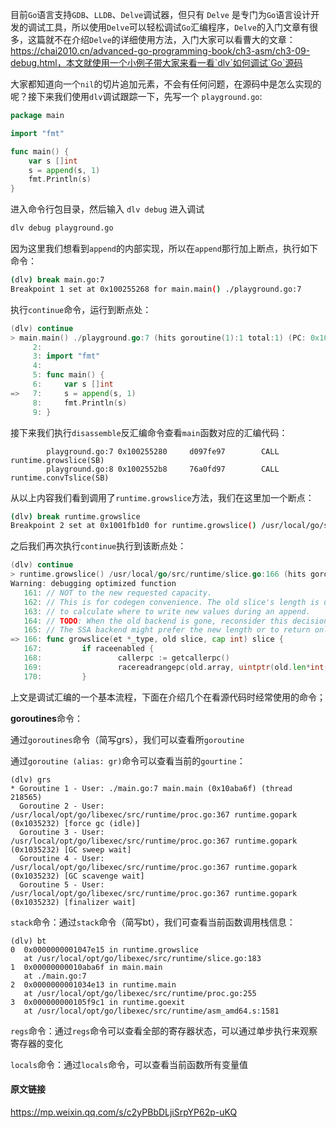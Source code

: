 目前`Go`语言支持`GDB`、`LLDB`、`Delve`调试器，但只有 `Delve` 是专门为`Go`语言设计开发的调试工具，所以使用`Delve`可以轻松调试`Go`汇编程序，`Delve`的入门文章有很多，这篇就不在介绍`Delve`的详细使用方法，入门大家可以看曹大的文章：https://chai2010.cn/advanced-go-programming-book/ch3-asm/ch3-09-debug.html，本文就使用一个小例子带大家来看一看`dlv`如何调试`Go`源码

大家都知道向一个`nil`的切片追加元素，不会有任何问题，在源码中是怎么实现的呢？接下来我们使用`dlv`调试跟踪一下，先写一个 `playground.go`:

```go
package main

import "fmt"

func main() {
    var s []int
    s = append(s, 1)
    fmt.Println(s)
}
```



进入命令行包目录，然后输入 `dlv debug` 进入调试

```bash
dlv debug playground.go
```



因为这里我们想看到`append`的内部实现，所以在`append`那行加上断点，执行如下命令：

```bash
(dlv) break main.go:7
Breakpoint 1 set at 0x100255268 for main.main() ./playground.go:7
```



执行`continue`命令，运行到断点处：

```go
(dlv) continue
> main.main() ./playground.go:7 (hits goroutine(1):1 total:1) (PC: 0x100255268)
     2: 
     3: import "fmt"
     4: 
     5: func main() {
     6:     var s []int
=>   7:     s = append(s, 1)
     8:     fmt.Println(s)
     9: }

```



接下来我们执行`disassemble`反汇编命令查看`main`函数对应的汇编代码：

```assembly
        playground.go:7 0x100255280     d097fe97        CALL runtime.growslice(SB)
        playground.go:8 0x1002552b8     76a0fd97        CALL runtime.convTslice(SB)
```



从以上内容我们看到调用了`runtime.growslice`方法，我们在这里加一个断点：

```bash
(dlv) break runtime.growslice
Breakpoint 2 set at 0x1001fb1d0 for runtime.growslice() /usr/local/go/src/runtime/slice.go:166
```



之后我们再次执行`continue`执行到该断点处：

```go
(dlv) continue
> runtime.growslice() /usr/local/go/src/runtime/slice.go:166 (hits goroutine(1):1 total:1) (PC: 0x1001fb1d0)
Warning: debugging optimized function
   161: // NOT to the new requested capacity.
   162: // This is for codegen convenience. The old slice's length is used immediately
   163: // to calculate where to write new values during an append.
   164: // TODO: When the old backend is gone, reconsider this decision.
   165: // The SSA backend might prefer the new length or to return only ptr/cap and save stack space.
=> 166: func growslice(et *_type, old slice, cap int) slice {
   167:         if raceenabled {
   168:                 callerpc := getcallerpc()
   169:                 racereadrangepc(old.array, uintptr(old.len*int(et.size)), callerpc, abi.FuncPCABIInternal(growslice))
   170:         }
```



上文是调试汇编的一个基本流程，下面在介绍几个在看源代码时经常使用的命令；

**goroutines**命令：

通过`goroutines`命令（简写grs），我们可以查看所`goroutine`

通过`goroutine (alias: gr)`命令可以查看当前的`gourtine`：

```
(dlv) grs
* Goroutine 1 - User: ./main.go:7 main.main (0x10aba6f) (thread 218565)
  Goroutine 2 - User: /usr/local/opt/go/libexec/src/runtime/proc.go:367 runtime.gopark (0x1035232) [force gc (idle)]
  Goroutine 3 - User: /usr/local/opt/go/libexec/src/runtime/proc.go:367 runtime.gopark (0x1035232) [GC sweep wait]
  Goroutine 4 - User: /usr/local/opt/go/libexec/src/runtime/proc.go:367 runtime.gopark (0x1035232) [GC scavenge wait]
  Goroutine 5 - User: /usr/local/opt/go/libexec/src/runtime/proc.go:367 runtime.gopark (0x1035232) [finalizer wait]
```



`stack`命令：通过`stack`命令（简写bt），我们可查看当前函数调用栈信息：

```
(dlv) bt
0  0x0000000001047e15 in runtime.growslice
   at /usr/local/opt/go/libexec/src/runtime/slice.go:183
1  0x00000000010aba6f in main.main
   at ./main.go:7
2  0x0000000001034e13 in runtime.main
   at /usr/local/opt/go/libexec/src/runtime/proc.go:255
3  0x000000000105f9c1 in runtime.goexit
   at /usr/local/opt/go/libexec/src/runtime/asm_amd64.s:1581
```



`regs`命令：通过`regs`命令可以查看全部的寄存器状态，可以通过单步执行来观察寄存器的变化



`locals`命令：通过`locals`命令，可以查看当前函数所有变量值





#### 原文链接

https://mp.weixin.qq.com/s/c2yPBbDLjiSrpYP62p-uKQ